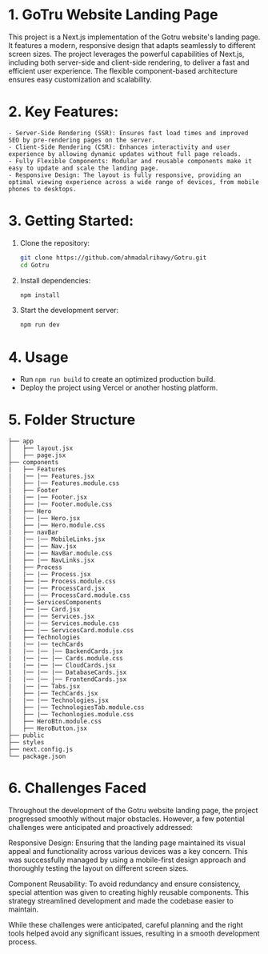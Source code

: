 # 1. GoTru Website Landing Page

This project is a Next.js implementation of the Gotru website's landing page. It features a modern, responsive design that adapts seamlessly to different screen sizes. The project leverages the powerful capabilities of Next.js, including both server-side and client-side rendering, to deliver a fast and efficient user experience. The flexible component-based architecture ensures easy customization and scalability.

# 2. Key Features:

    - Server-Side Rendering (SSR): Ensures fast load times and improved SEO by pre-rendering pages on the server.
    - Client-Side Rendering (CSR): Enhances interactivity and user experience by allowing dynamic updates without full page reloads.
    - Fully Flexible Components: Modular and reusable components make it easy to update and scale the landing page.
    - Responsive Design: The layout is fully responsive, providing an optimal viewing experience across a wide range of devices, from mobile phones to desktops.

# 3. Getting Started:

1. Clone the repository:
   ```bash
   git clone https://github.com/ahmadalrihawy/Gotru.git
   cd Gotru
   ```
2. Install dependencies:
   ```bash
   npm install
   ```
3. Start the development server:
   ```bash
   npm run dev
   ```

# 4. Usage

- Run `npm run build` to create an optimized production build.
- Deploy the project using Vercel or another hosting platform.

# 5. Folder Structure

```plaintext
├── app
│   ├── layout.jsx
│   ├── page.jsx
├── components
|   ├── Features
|   |── |── Features.jsx
│   ├── |── Features.module.css
|   ├── Footer
|   |── |── Footer.jsx
│   ├── |── Footer.module.css
|   ├── Hero
|   |── |── Hero.jsx
│   ├── |── Hero.module.css
|   ├── navBar
|   |── |── MobileLinks.jsx
│   ├── |── Nav.jsx
|   |── |── NavBar.module.css
│   ├── |── NavLinks.jsx
|   ├── Process
|   |── |── Process.jsx
│   ├── |── Process.module.css
|   |── |── ProcessCard.jsx
│   ├── |── ProcessCard.module.css
|   ├── ServicesComponents
|   |── |── Card.jsx
│   ├── |── Services.jsx
|   |── |── Services.module.css
│   ├── |── ServicesCard.module.css
|   ├── Technologies
|   |── |── techCards
|   |── |── |── BackendCards.jsx
|   |── |── |── Cards.module.css
|   |── |── |── CloudCards.jsx
|   |── |── |── DatabaseCards.jsx
|   |── |── |── FrontendCards.jsx
|   |── |── Tabs.jsx
│   ├── |── TechCards.jsx
|   |── |── Technologies.jsx
│   ├── |── TechnologiesTab.module.css
│   ├── |── Techonlogies.module.css
│   ├── HeroBtn.module.css
│   ├── HeroButton.jsx
├── public
├── styles
├── next.config.js
└── package.json
```

# 6. Challenges Faced

Throughout the development of the Gotru website landing page, the project progressed smoothly without major obstacles. However, a few potential challenges were anticipated and proactively addressed:

Responsive Design: Ensuring that the landing page maintained its visual appeal and functionality across various devices was a key concern. This was successfully managed by using a mobile-first design approach and thoroughly testing the layout on different screen sizes.

Component Reusability: To avoid redundancy and ensure consistency, special attention was given to creating highly reusable components. This strategy streamlined development and made the codebase easier to maintain.

While these challenges were anticipated, careful planning and the right tools helped avoid any significant issues, resulting in a smooth development process.
